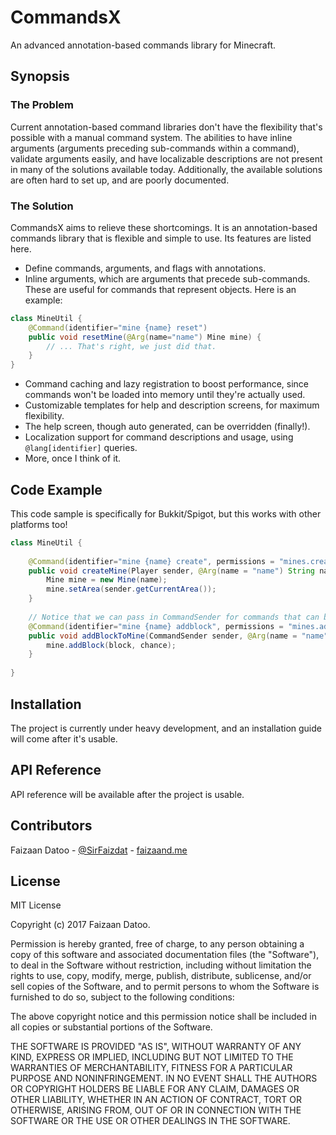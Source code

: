 # CommandsX

An advanced annotation-based commands library for Minecraft.

## Synopsis

### The Problem

Current annotation-based command libraries don't have the flexibility that's possible
with a manual command system. The abilities to have inline arguments (arguments preceding
sub-commands within a command), validate arguments easily, and have localizable descriptions
are not present in many of the solutions available today. Additionally, the available solutions
are often hard to set up, and are poorly documented.

### The Solution

CommandsX aims to relieve these shortcomings. It is an annotation-based commands library that
is flexible and simple to use. Its features are listed here.

* Define commands, arguments, and flags with annotations.
* Inline arguments, which are arguments that precede sub-commands. These are useful for
commands that represent objects. Here is an example:
```java
class MineUtil {
    @Command(identifier="mine {name} reset")
    public void resetMine(@Arg(name="name") Mine mine) {
        // ... That's right, we just did that.
    }
}
```
* Command caching and lazy registration to boost performance, since commands won't be
loaded into memory until they're actually used.
* Customizable templates for help and description screens, for maximum flexibility.
* The help screen, though auto generated, can be overridden (finally!).
* Localization support for command descriptions and usage, using `@lang[identifier]` queries.
* More, once I think of it.

## Code Example
This code sample is specifically for Bukkit/Spigot, but this works with other platforms too!
```java
class MineUtil {
    
    @Command(identifier="mine {name} create", permissions = "mines.create", desc = "Creates a new mine.")
    public void createMine(Player sender, @Arg(name = "name") String name) {
        Mine mine = new Mine(name);
        mine.setArea(sender.getCurrentArea());
    }
    
    // Notice that we can pass in CommandSender for commands that can be used by the console.
    @Command(identifier="mine {name} addblock", permissions = "mines.addblock", desc = "Adds a block to a mine.", longDesc = "Adds a block to a mine. The chance of the block appearing should be out of 100%.")
    public void addBlockToMine(CommandSender sender, @Arg(name = "name") Mine mine, @Arg(name = "block", desc = "The name or ID of the block to add.") Block block, @Arg(name="chance", validators="[min=0][max=100]") double chance) {
        mine.addBlock(block, chance);
    }
    
}
```

## Installation
The project is currently under heavy development, and an installation guide will come after it's usable.

## API Reference
API reference will be available after the project is usable.

## Contributors
Faizaan Datoo - [@SirFaizdat](http://twitter.com/@sirfaizdat) - [faizaand.me](https://faizaand.me)

## License
MIT License

Copyright (c) 2017 Faizaan Datoo.

Permission is hereby granted, free of charge, to any person obtaining a copy
of this software and associated documentation files (the "Software"), to deal
in the Software without restriction, including without limitation the rights
to use, copy, modify, merge, publish, distribute, sublicense, and/or sell
copies of the Software, and to permit persons to whom the Software is
furnished to do so, subject to the following conditions:

The above copyright notice and this permission notice shall be included in all
copies or substantial portions of the Software.

THE SOFTWARE IS PROVIDED "AS IS", WITHOUT WARRANTY OF ANY KIND, EXPRESS OR
IMPLIED, INCLUDING BUT NOT LIMITED TO THE WARRANTIES OF MERCHANTABILITY,
FITNESS FOR A PARTICULAR PURPOSE AND NONINFRINGEMENT. IN NO EVENT SHALL THE
AUTHORS OR COPYRIGHT HOLDERS BE LIABLE FOR ANY CLAIM, DAMAGES OR OTHER
LIABILITY, WHETHER IN AN ACTION OF CONTRACT, TORT OR OTHERWISE, ARISING FROM,
OUT OF OR IN CONNECTION WITH THE SOFTWARE OR THE USE OR OTHER DEALINGS IN THE
SOFTWARE.